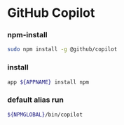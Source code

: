 # GitHub Copilot

### npm-install
```sh
sudo npm install -g @github/copilot
```

### install
```sh
app ${APPNAME} install npm
```

### default alias run
```sh evaluate
${NPMGLOBAL}/bin/copilot
```
